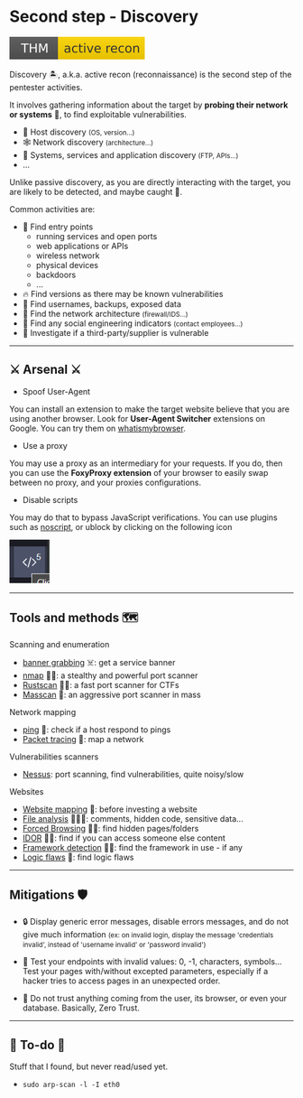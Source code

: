 # Second step - Discovery

[![activerecon](../../_badges/thm/activerecon.svg)](https://tryhackme.com/room/activerecon)

<div class="row row-cols-md-2"><div>

Discovery 🏝️, a.k.a. active recon (reconnaissance) is the second step of the pentester activities.

It involves gathering information about the target by **probing their network or systems** 🛶️, to find exploitable vulnerabilities.

* 🎯 Host discovery <small>(OS, version...)</small>
* 🕸️ Network discovery <small>(architecture...)</small>
* 🧭 Systems, services and application discovery <small>(FTP, APIs...)</small>
* ...

Unlike passive discovery, as you are directly interacting with the target, you are likely to be detected, and maybe caught 🚓.
</div><div>

Common activities are:

* 🚪 Find entry points
  * running services and open ports
  * web applications or APIs
  * wireless network
  * physical devices
  * backdoors
  * ...
* 🔥 Find versions as there may be known vulnerabilities
* 🔑 Find usernames, backups, exposed data
* 🥅 Find the network architecture <small>(firewall/IDS...)</small>
* 💃 Find any social engineering indicators <small>(contact employees...)</small>
* 🌿 Investigate if a third-party/supplier is vulnerable
</div></div>

<hr class="sep-both">

## ⚔️ Arsenal ⚔️

<div class="row row-cols-md-2"><div>

* Spoof User-Agent

You can install an extension to make the target website believe that you are using another browser. Look for **User-Agent Switcher** extensions on Google. You can try them on [whatismybrowser](https://www.whatismybrowser.com/).

* Use a proxy

You may use a proxy as an intermediary for your requests. If you do, then you can use the **FoxyProxy extension** of your browser to easily swap between no proxy, and your proxies configurations.
</div><div>

* Disable scripts

You may do that to bypass JavaScript verifications. You can use plugins such as [noscript](https://noscript.net/), or ublock by clicking on the following icon

![ublock_disable_scripts](_images/ublock_disable_scripts.png)
</div></div>

<hr class="sep-both">

## Tools and methods 🗺️

<div class="row row-cols-md-2"><div>

Scanning and enumeration

* [banner grabbing](techniques/banner_grabbing.md) ☠️: get a service banner
* [nmap](tools/nmap.md) 🚪🔥: a stealthy and powerful port scanner
* [Rustscan](tools/rustscan.md) 🚪🔥: a fast port scanner for CTFs
* [Masscan](tools/masscan.md) 🚪: an aggressive port scanner in mass

Network mapping

* [ping](tools/ping.md) 🥅: check if a host respond to pings
* [Packet tracing](tools/trace.md) 🥅: map a network
</div><div>

Vulnerabilities scanners

* [Nessus](tools/nessus.md): port scanning, find vulnerabilities, quite noisy/slow

Websites

* [Website mapping](techniques/mapping.md) 🧭: before investing a website
* [File analysis](techniques/file_analysis.md) 🚪🔥🔑: comments, hidden code, sensitive data...
* [Forced Browsing](techniques/forced_browsing.md) 🚪🔑: find hidden pages/folders
* [IDOR](techniques/idor.md) 🚪🔑: find if you can access someone else content
* [Framework detection](techniques/framework.md) 🚪🔥: find the framework in use - if any
* [Logic flaws](techniques/logic_flaws.md) 🚪: find logic flaws
</div></div>

<hr class="sep-both">

## Mitigations 🛡️

<div class="row row-cols-md-2 mt-4"><div>

* 🔒 Display generic error messages, disable errors messages, and do not give much information <small>(ex: on invalid login, display the message 'credentials invalid', instead of 'username invalid' or 'password invalid')</small>

* 🚧 Test your endpoints with invalid values: 0, -1, characters, symbols... Test your pages with/without excepted parameters, especially if a hacker tries to access pages in an unexpected order.
</div><div>

* 🔫 Do not trust anything coming from the user, its browser, or even your database. Basically, Zero Trust.
</div></div>

<hr class="sep-both">

## 👻 To-do 👻

Stuff that I found, but never read/used yet.

<div class="row row-cols-md-2"><div>

* `sudo arp-scan -l -I eth0`
</div><div>
</div></div>